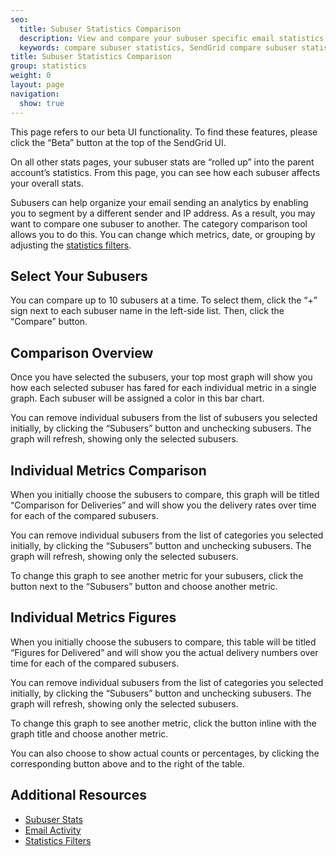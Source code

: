 ```yaml
---
seo:
  title: Subuser Statistics Comparison
  description: View and compare your subuser specific email statistics.
  keywords: compare subuser statistics, SendGrid compare subuser statistics, subuser statistic comparison
title: Subuser Statistics Comparison
group: statistics
weight: 0
layout: page
navigation:
  show: true
---
```


<call-out>

This page refers to our beta UI functionality. To find these features, please click the “Beta” button at the top of the SendGrid UI.

</call-out>

<call-out>

On all other stats pages, your subuser stats are “rolled up” into the parent account’s statistics. From this page, you can see how each subuser affects your overall stats.

</call-out>

Subusers can help organize your email sending an analytics by enabling you to segment by a different sender and IP address. As a result, you may want to compare one subuser to another. The category comparison tool allows you to do this. You can change which metrics, date, or grouping by adjusting the [statistics filters]({{root_url}}/help-support/analytics-and-reporting/stats-overview/#statistics-filters).

## 	Select Your Subusers
 	
You can compare up to 10 subusers at a time. To select them, click the “+” sign next to each subuser name in the left-side list. Then, click the “Compare” button.

## 	Comparison Overview
 	
Once you have selected the subusers, your top most graph will show you how each selected subuser has fared for each individual metric in a single graph. Each subuser will be assigned a color in this bar chart.

You can remove individual subusers from the list of subusers you selected initially, by clicking the “Subusers” button and unchecking subusers. The graph will refresh, showing only the selected subusers.

## 	Individual Metrics Comparison
 	
When you initially choose the subusers to compare, this graph will be titled “Comparison for Deliveries” and will show you the delivery rates over time for each of the compared subusers.

You can remove individual subusers from the list of categories you selected initially, by clicking the “Subusers” button and unchecking subusers. The graph will refresh, showing only the selected subusers.

To change this graph to see another metric for your subusers, click the button next to the “Subusers” button and choose another metric.

## 	Individual Metrics Figures
 	
When you initially choose the subusers to compare, this table will be titled “Figures for Delivered” and will show you the actual delivery numbers over time for each of the compared subusers.

You can remove individual subusers from the list of categories you selected initially, by clicking the “Subusers” button and unchecking subusers. The graph will refresh, showing only the selected subusers.

To change this graph to see another metric, click the button inline with the graph title and choose another metric.

You can also choose to show actual counts or percentages, by clicking the corresponding button above and to the right of the table.

## 	Additional Resources
 	
- [Subuser Stats](https://sendgrid.com/docs/API_Reference/Web_API_v3/Stats/subusers/)
- [Email Activity]({{root_url}}/help-support/analytics-and-reporting/email-activity-feed/)
- [Statistics Filters]({{root_url}}/help-support/analytics-and-reporting/stats-overview/#statistics-filters)
